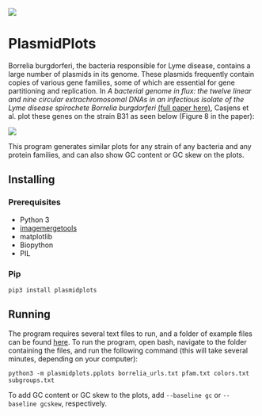 ![](https://img.shields.io/github/release-pre/chenkail/plasmidplots.svg)
# PlasmidPlots

Borrelia burgdorferi, the bacteria responsible for Lyme disease, contains a large number of plasmids in its genome. These plasmids frequently contain copies of various gene families, some of which are essential for gene partitioning and replication. In *A bacterial genome in flux: the twelve linear and nine circular extrachromosomal DNAs in an infectious isolate of the Lyme disease spirochete Borrelia burgdorferi* [(full paper here)](https://onlinelibrary.wiley.com/doi/full/10.1046/j.1365-2958.2000.01698.x), Casjens et al. plot these genes on the strain B31 as seen below (Figure 8 in the paper):

![](https://wol-prod-cdn.literatumonline.com/cms/attachment/ca139954-6948-4d91-a567-c720e741c7f6/mmi_1698_f8.gif)

This program generates similar plots for any strain of any bacteria and any protein families, and can also show GC content or GC skew on the plots.

## Installing

### Prerequisites
 - Python 3
 - [imagemergetools](https://github.com/Chenkail/imagemergetools)
 - matplotlib
 - Biopython
 - PIL

### Pip
```
pip3 install plasmidplots
```

## Running
The program requires several text files to run, and a folder of example files can be found [here](https://drive.google.com/open?id=1oZpTRwPDGC5YsEs74oZMlLodlZzwWHXg). To run the program, open bash, navigate to the folder containing the files, and run the following command (this will take several minutes, depending on your computer):
```
python3 -m plasmidplots.pplots borrelia_urls.txt pfam.txt colors.txt subgroups.txt
```
To add GC content or GC skew to the plots, add `--baseline gc` or `--baseline gcskew`, respectively.
